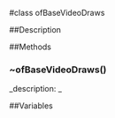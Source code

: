 #class ofBaseVideoDraws


##Description





##Methods



### ~ofBaseVideoDraws()

<!--
_syntax: ~ofBaseVideoDraws()_
_name: ~ofBaseVideoDraws_
_returns: _
_returns_description: _
_parameters: _
_access: public_
_version_started: 007_
_version_deprecated: _
_summary: _
_constant: False_
_static: no_
_visible: True_
_advanced: False_
-->

_description: _







<!----------------------------------------------------------------------------->

##Variables



